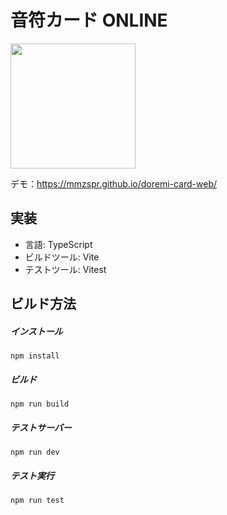 # 音符カード ONLINE

<img width="200px" src="https://github.com/mmzspr/doremi-card-web/assets/30862527/654d5470-4d38-48b1-bd10-8d595b22ee62">

デモ：https://mmzspr.github.io/doremi-card-web/

## 実装
- 言語: TypeScript
- ビルドツール: Vite
- テストツール: Vitest

## ビルド方法
##### インストール
```
npm install
```

##### ビルド
```
npm run build
```

##### テストサーバー
```
npm run dev
```

##### テスト実行
```
npm run test
```


